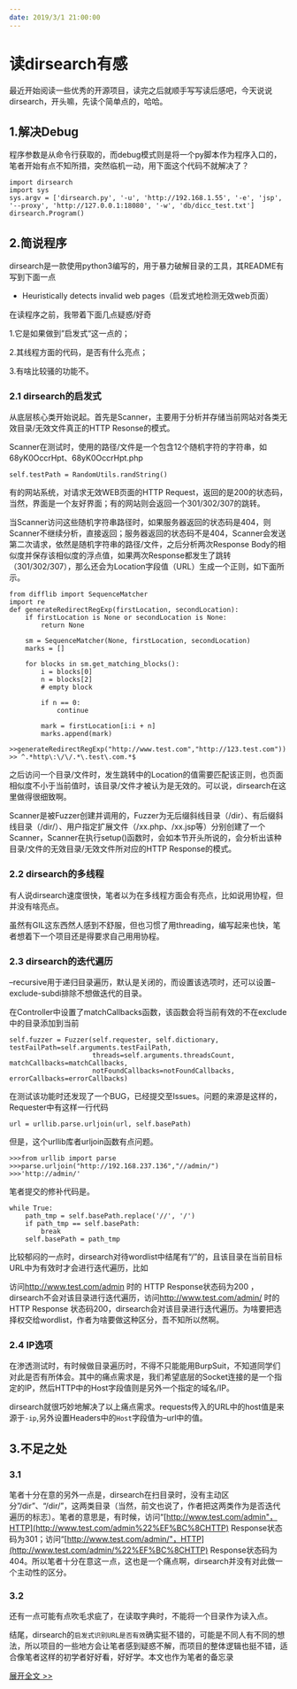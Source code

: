 ```yaml
---
date: 2019/3/1 21:00:00
---
```


# 读dirsearch有感

最近开始阅读一些优秀的开源项目，读完之后就顺手写写读后感吧，今天说说dirsearch，开头嘛，先读个简单点的，哈哈。

## 1.解决Debug

程序参数是从命令行获取的，而debug模式则是将一个py脚本作为程序入口的，笔者开始有点不知所措，突然临机一动，用下面这个代码不就解决了？

```
import dirsearch
import sys
sys.argv = ['dirsearch.py', '-u', 'http://192.168.1.55', '-e', 'jsp', '--proxy', 'http://127.0.0.1:18080', '-w', 'db/dicc_test.txt']
dirsearch.Program()
```

## 2.简说程序

dirsearch是一款使用python3编写的，用于暴力破解目录的工具，其README有写到下面一点

- Heuristically detects invalid web pages（启发式地检测无效web页面）

在读程序之前，我带着下面几点疑惑/好奇

1.它是如果做到”启发式“这一点的；

2.其线程方面的代码，是否有什么亮点；

3.有啥比较骚的功能不。

### 2.1 dirsearch的启发式

从底层核心类开始说起。首先是Scanner，主要用于分析并存储当前网站对各类无效目录/无效文件真正的HTTP Resonse的模式。

Scanner在测试时，使用的路径/文件是一个包含12个随机字符的字符串，如68yK0OccrHpt、68yK0OccrHpt.php

```
self.testPath = RandomUtils.randString()
```

有的网站系统，对请求无效WEB页面的HTTP Request，返回的是200的状态码，当然，界面是一个友好界面；有的网站则会返回一个301/302/307的跳转。

当Scanner访问这些随机字符串路径时，如果服务器返回的状态码是404，则Scanner不继续分析，直接返回；服务器返回的状态码不是404，Scanner会发送第二次请求，依然是随机字符串的路径/文件，之后分析两次Response Body的相似度并保存该相似度的浮点值，如果两次Response都发生了跳转（301/302/307），那么还会为Location字段值（URL）生成一个正则，如下面所示。

```
from difflib import SequenceMatcher
import re
def generateRedirectRegExp(firstLocation, secondLocation):
    if firstLocation is None or secondLocation is None:
        return None

    sm = SequenceMatcher(None, firstLocation, secondLocation)
    marks = []

    for blocks in sm.get_matching_blocks():
        i = blocks[0]
        n = blocks[2]
        # empty block

        if n == 0:
            continue

        mark = firstLocation[i:i + n]
        marks.append(mark)

>>generateRedirectRegExp("http://www.test.com","http://123.test.com"))
>> ^.*http\:\/\/.*\.test\.com.*$
```

之后访问一个目录/文件时，发生跳转中的Location的值需要匹配该正则，也页面相似度不小于当前值时，该目录/文件才被认为是无效的。可以说，dirsearch在这里做得很细致啊。

Scanner是被Fuzzer创建并调用的，Fuzzer为无后缀斜线目录（/dir）、有后缀斜线目录（/dir/）、用户指定扩展文件（/xx.php、/xx.jsp等）分别创建了一个Scanner，Scanner在执行setup()函数时，会如本节开头所说的，会分析出该种目录/文件的无效目录/无效文件所对应的HTTP Response的模式。

### 2.2 dirsearch的多线程

有人说dirsearch速度很快，笔者以为在多线程方面会有亮点，比如说用协程，但并没有啥亮点。

虽然有GIL这东西然人感到不舒服，但也习惯了用threading，编写起来也快，笔者想着下一个项目还是得要求自己用用协程。

### 2.3 dirsearch的迭代遍历

–recursive用于递归目录遍历，默认是关闭的，而设置该选项时，还可以设置–exclude-subdi排除不想做迭代的目录。

在Controller中设置了matchCallbacks函数，该函数会将当前有效的不在exclude中的目录添加到当前

```
self.fuzzer = Fuzzer(self.requester, self.dictionary, testFailPath=self.arguments.testFailPath,
                     threads=self.arguments.threadsCount, matchCallbacks=matchCallbacks,
                     notFoundCallbacks=notFoundCallbacks, errorCallbacks=errorCallbacks)
```

在测试该功能时还发现了一个BUG，已经提交至Issues。问题的来源是这样的，Requester中有这样一行代码

```
url = urllib.parse.urljoin(url, self.basePath)
```

但是，这个urllib库者urljoin函数有点问题。

```
>>>from urllib import parse
>>>parse.urljoin("http://192.168.237.136","//admin/")
>>>'http://admin/'
```

笔者提交的修补代码是。

```
while True:
	path_tmp = self.basePath.replace('//', '/')
	if path_tmp == self.basePath:
		break
	self.basePath = path_tmp
```

比较郁闷的一点时，dirsearch对待wordlist中结尾有“/”的，且该目录在当前目标URL中为有效时才会进行迭代遍历，比如

访问<http://www.test.com/admin> 时的 HTTP Response状态码为200 ，dirsearch不会对该目录进行迭代遍历，访问<http://www.test.com/admin/> 时的 HTTP Response 状态码200，dirsearch会对该目录进行迭代遍历。为啥要把选择权交给wordlist，作者为啥要做这种区分，吾不知所以然啊。

### 2.4 IP选项

在渗透测试时，有时候做目录遍历时，不得不只能能用BurpSuit，不知道同学们对此是否有所体会。其中的痛点需求是，我们希望底层的Socket连接的是一个指定的IP，然后HTTP中的Host字段值则是另外一个指定的域名/IP。

dirsearch就很巧妙地解决了以上痛点需求。requests传入的URL中的host值是来源于`-ip`,另外设置Headers中的`Host`字段值为–url中的值。

## 3.不足之处

### 3.1

笔者十分在意的另外一点是，dirsearch在扫目录时，没有主动区分”/dir”、“/dir/”，这两类目录（当然，前文也说了，作者把这两类作为是否迭代遍历的标志）。笔者的意思是，有时候，访问“[http://www.test.com/admin"，HTTP](http://www.test.com/admin%22%EF%BC%8CHTTP) Response状态码为301；访问“[http://www.test.com/admin/"，HTTP](http://www.test.com/admin/%22%EF%BC%8CHTTP) Response状态码为404。所以笔者十分在意这一点，这也是一个痛点啊，dirsearch并没有对此做一个主动性的区分。

### 3.2

还有一点可能有点吹毛求疵了，在读取字典时，不能将一个目录作为读入点。

结尾，dirsearch的`启发式识别URL是否有效`确实挺不错的，可能是不同人有不同的想法，所以项目的一些地方会让笔者感到疑惑不解，而项目的整体逻辑也挺不错，适合像笔者这样的初学者好好看，好好学。本文也作为笔者的备忘录

[展开全文 >>](https://turn1tup.github.io/2018/12/09/%E8%AF%BBdirsearch%E6%9C%89%E6%84%9F/)